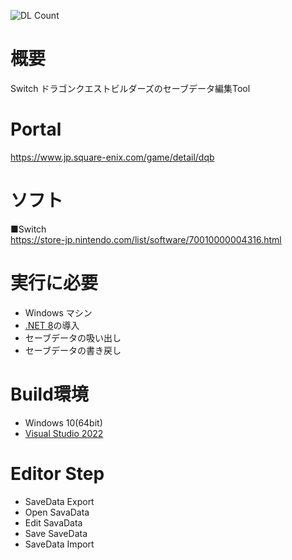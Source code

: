 ![DL Count](https://img.shields.io/github/downloads/turtle-insect/DQB1/total.svg)

# 概要
Switch ドラゴンクエストビルダーズのセーブデータ編集Tool

# Portal
https://www.jp.square-enix.com/game/detail/dqb

# ソフト
■Switch  
https://store-jp.nintendo.com/list/software/70010000004316.html

# 実行に必要
* Windows マシン
* [.NET 8](https://dotnet.microsoft.com/en-us/download/dotnet/8.0)の導入
* セーブデータの吸い出し
* セーブデータの書き戻し

# Build環境
* Windows 10(64bit)
* [Visual Studio 2022](https://visualstudio.microsoft.com/)

# Editor Step
* SaveData Export
* Open SavaData
* Edit SavaData
* Save SaveData
* SaveData Import
